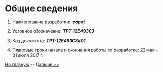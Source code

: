 Общие сведения
==============

1. Наименование разработки: ***teapot***

2. Условное обозначение: ***TPT-12E493C3***

3. Код документа: ***TPT-12E493C3#01***

4. Плановые сроки начала и окончания работы по разработке: 22 мая – 31 июля 2017 г.

[На главную](README.md) -- [Дальше >>](OBJECTIVES.md)
